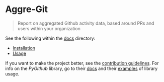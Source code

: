 # Aggre-Git
> Report on aggregated Github activity data, based around PRs and users within your organization

See the following within the [docs](docs/) directory:

- [Installation](docs/installation.md)
- [Usage](docs/usage.md)

If you want to make the project better, see the [contribution guidelines](CONTRIBUTING.md).
For info on the _PyGithub_ library, go to their [docs](https://pygithub.readthedocs.io/en/latest/) and their [examples](https://pygithub.readthedocs.io/en/latest/examples.html) of library usage.
